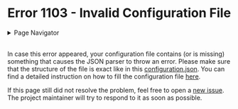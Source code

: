 # Error 1103 - Invalid Configuration File

<details>
<summary>Page Navigator</summary>
<ul style="list-style: '▶  '"><li><a href="../">Main Page</a></li>
<li><a href="../errors">Error Pages</a></li>
<li><a href="https://github.com/smolinde/iot-dashboard/issues">Other Issues</a></li></ul>
</details><br>

In case this error appeared, your configuration file contains (or is missing) something that causes the JSON parser to throw an error. Please make sure that the structure of the file is exact like in this [configuration.json](../sdcard/configuration.json). You can find a detailed instruction on how to fill the configuration file [here](../pages/user-manual.md#2-dashboard-configuration).

If this page still did not resolve the problem, feel free to open a [new issue](https://github.com/smolinde/iot-dashboard/issues/new?template=BLANK_ISSUE). The project maintainer will try to respond to it as soon as possible.